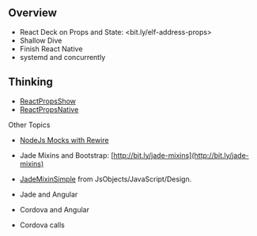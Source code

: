 ## Overview

- React Deck on Props and State: <bit.ly/elf-address-props>
- Shallow Dive
- Finish React Native
- systemd and concurrently


## Thinking

- [ReactPropsShow][rps]
- [ReactPropsNative][rpn]

[rps]: http://www.ccalvert.net/books/CloudNotes/Assignments/React/ReactPropsShow.html

[rpn]: http://www.ccalvert.net/books/CloudNotes/Assignments/React/ReactPropsNative.html

Other Topics

*   [NodeJs Mocks with Rewire](/courses/1085616/assignments/5126224)
*   Jade Mixins and Bootstrap: <span id="docs-internal-guid-1c54930d-9b6e-c09c-04d0-14ddb9664965">[http://bit.ly/jade-mixins](http://bit.ly/jade-mixins)</span>

*   [JadeMixinSimple](https://github.com/charliecalvert/JsObjects/tree/master/JavaScript/Design/JadeMixinSimple) from JsObjects/JavaScript/Design.

*   Jade and Angular
*   Cordova and Angular
*   Cordova calls
